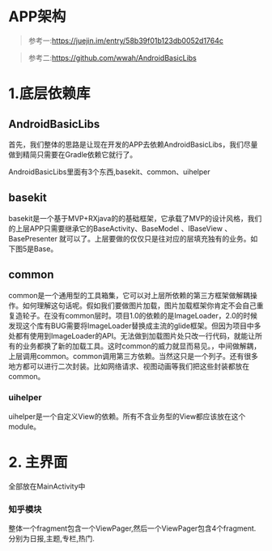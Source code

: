 # APP架构

> 参考一:https://juejin.im/entry/58b39f01b123db0052d1764c

> 参考二:https://github.com/wwah/AndroidBasicLibs

# 1.底层依赖库

## AndroidBasicLibs

首先，我们整体的思路是让现在开发的APP去依赖AndroidBasicLibs，我们尽量做到精简只需要在Gradle依赖它就行了。

AndroidBasicLibs里面有3个东西,basekit、common、uihelper

## basekit

basekit是一个基于MVP+RXjava的的基础框架，它承载了MVP的设计风格，我们的上层APP只需要继承它的BaseActivity、BaseModel 、IBaseView 、BasePresenter 就可以了。上层要做的仅仅只是往对应的层填充独有的业务。如下图5是Base。


## common

common是一个通用型的工具箱集，它可以对上层所依赖的第三方框架做解耦操作。如何理解这句话呢。假如我们要做图片加载，图片加载框架你肯定不会自己重复造轮子。在没有common层时。项目1.0的依赖的是ImageLoader，2.0的时候发现这个库有BUG需要将ImageLoader替换成主流的glide框架。但因为项目中多处都有使用到ImageLoader的API。无法做到加载图片处只改一行代码，就能让所有的业务都换了新的加载工具。这时common的威力就显而易见。，中间做解耦，上层调用common。common调用第三方依赖。当然这只是一个列子。还有很多地方都可以进行二次封装。比如网络请求、视图动画等我们把这些封装都放在common。

### uihelper

uihelper是一个自定义View的依赖。所有不含业务型的View都应该放在这个module。

# 2. 主界面

全部放在MainActivity中

### 知乎模块

整体一个fragment包含一个ViewPager,然后一个ViewPager包含4个fragment.
分别为日报,主题,专栏,热门.
